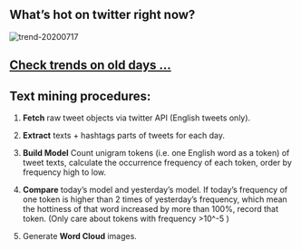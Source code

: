 ## What’s hot on twitter right now?

![trend-20200717][wordcloud]

[wordcloud]: https://raw.githubusercontent.com/xdqc/tweet-trend-everyday/master/word-cloud/trend-20200717.png?token=AF5V4P7ADR6KQBZ4CEDTNIK6AXRMU "trend-20200717"

## [Check trends on old days ...](https://github.com/xdqc/tweet-trend-everyday/tree/master/word-cloud)

## Text mining procedures:

1. **Fetch** raw tweet objects via twitter API (English tweets only).

2. **Extract** texts + hashtags parts of tweets for each day.

3. **Build Model** Count unigram tokens (i.e. one English word as a token) of tweet texts, calculate the occurrence frequency of each token, order by frequency high to low.

4. **Compare** today’s model and yesterday’s model. If today’s frequency of one token is higher than 2 times of yesterday’s frequency, which mean the hottiness of that word increased by more than 100%, record that token. (Only care about tokens with frequency >10^-5 )

5. Generate **Word Cloud** images.
